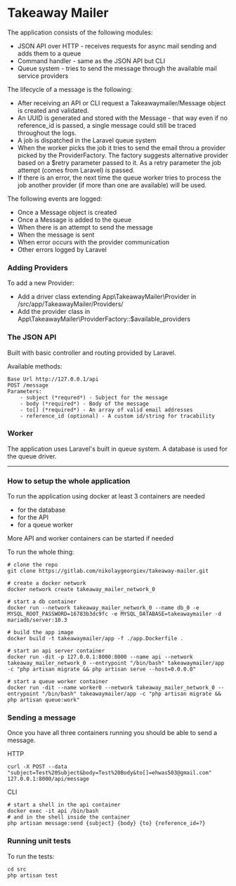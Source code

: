 # Takeaway Mailer

The application consists of the following modules: 
 - JSON API over HTTP - receives requests for async mail sending and adds them to a queue
 - Command handler - same as the JSON API but CLI
 - Queue system - tries to send the message through the available mail service providers

The lifecycle of a message is the following: 

 - After receiving an API or CLI request a Takeawaymailer/Message object is created and validated.
 - An UUID is generated and stored with the Message - that way even if no reference_id is passed, a single message could still be traced throughout the logs.
 - A job is dispatched in the Laravel queue system
 - When the worker picks the job it tries to send the email throu a provider picked by the ProviderFactory. The factory suggests alternative provider based on a $retry parameter passed to it. As a retry parameter the job attempt (comes from Laravel) is passed.
 - If there is an error, the next time the queue worker tries to process the job another provider (if more than one are available) will be used.
 
 The following events are logged:
 - Once a Message object is created
 - Once a Message is added to the queue
 - When there is an attempt to send the message
 - When the message is sent
 - When error occurs with the provider communication
 - Other errors logged by Laravel

### Adding Providers

To add a new Provider:
- Add a driver class extending App\TakeawayMailer\Provider in /src/app/TakeawayMailer/Providers/
- Add the provider class in App\TakeawayMailer\ProviderFactory::$available_providers

### The JSON API

Built with basic controller and routing provided by Laravel.

Available methods:

```
Base Url http://127.0.0.1/api 
POST /message
Parameters:
    - subject (*requred*) - Subject for the message
    - body (*required*) - Body of the message
    - to[] (*required*) - An array of valid email addresses
    - reference_id (optional) - A custom id/string for tracability
```

### Worker

The application uses Laravel's built in queue system. 
A database is used for the queue driver.

---

### How to setup the whole application

To run the application using docker at least 3 containers are needed

- for the database
- for the API 
- for a queue worker

More API and worker containers can be started if needed

To run the whole thing:

```
# clone the repo
git clone https://gitlab.com/nikolaygeorgiev/takeaway-mailer.git

# create a docker network
docker network create takeaway_mailer_network_0

# start a db container
docker run --network takeaway_mailer_network_0 --name db_0 -e MYSQL_ROOT_PASSWORD=16783b3dc9fc -e MYSQL_DATABASE=takeawaymailer -d mariadb/server:10.3

# build the app image
docker build -t takeawaymailer/app -f ./app.Dockerfile .

# start an api server container 
docker run -dit -p 127.0.0.1:8000:8000 --name api --network takeaway_mailer_network_0 --entrypoint "/bin/bash" takeawaymailer/app -c "php artisan migrate && php artisan serve --host=0.0.0.0"

# start a queue worker container
docker run -dit --name worker0 --network takeaway_mailer_network_0 --entrypoint "/bin/bash" takeawaymailer/app -c "php artisan migrate && php artisan queue:work"
```

### Sending a message

Once you have all three containers running you should be able to send a message.

HTTP
```
curl -X POST --data "subject=Test%20Subject&body=Test%20Body&to[]=ehwas503@gmail.com" 127.0.0.1:8000/api/message
```

CLI
```
# start a shell in the api container
docker exec -it api /bin/bash
# and in the shell inside the container
php artisan message:send {subject} {body} {to} {reference_id=?}
```

### Running unit tests

To run the tests:

```
cd src
php artisan test
```